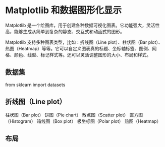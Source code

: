 # Matplotlib 和数据图形化显示

Matplotlib 是一个绘图库，用于创建各种数据可视化图表。它功能强大，灵活性高，能够生成从简单到复杂的静态、交互式和动画式的图形。

Matplotlib 支持多种图表类型，比如：折线图（Line plot）、柱状图（Bar plot）、热图（Heatmap）等等。它可以自定义图表真的标题、坐标轴标签、图例、网格、颜色、线型、标记样式等。还可以灵活调整图形的大小、布局和样式。

## 数据集

from sklearn import datasets

## 折线图（Line plot）
柱状图（Bar plot）
饼图（Pie chart）
散点图（Scatter plot）
直方图（Histogram）
箱线图（Box plot）
极坐标图（Polar plot）
热图（Heatmap）

## 布局
